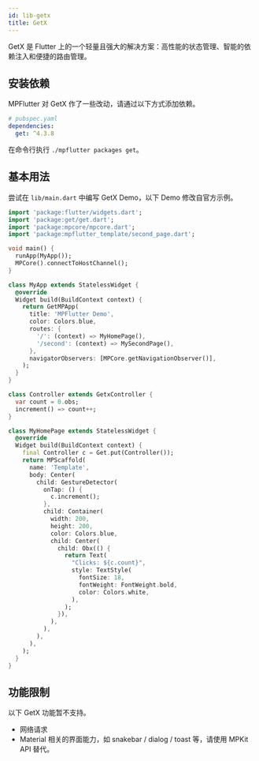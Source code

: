 ```yaml
---
id: lib-getx
title: GetX
---
```


GetX 是 Flutter 上的一个轻量且强大的解决方案：高性能的状态管理、智能的依赖注入和便捷的路由管理。

## 安装依赖

MPFlutter 对 GetX 作了一些改动，请通过以下方式添加依赖。

```yaml
# pubspec.yaml
dependencies:
  get: ^4.3.8
```

在命令行执行 `./mpflutter packages get`。

## 基本用法

尝试在 `lib/main.dart` 中编写 GetX Demo，以下 Demo 修改自官方示例。

```dart
import 'package:flutter/widgets.dart';
import 'package:get/get.dart';
import 'package:mpcore/mpcore.dart';
import 'package:mpflutter_template/second_page.dart';

void main() {
  runApp(MyApp());
  MPCore().connectToHostChannel();
}

class MyApp extends StatelessWidget {
  @override
  Widget build(BuildContext context) {
    return GetMPApp(
      title: 'MPFlutter Demo',
      color: Colors.blue,
      routes: {
        '/': (context) => MyHomePage(),
        '/second': (context) => MySecondPage(),
      },
      navigatorObservers: [MPCore.getNavigationObserver()],
    );
  }
}

class Controller extends GetxController {
  var count = 0.obs;
  increment() => count++;
}

class MyHomePage extends StatelessWidget {
  @override
  Widget build(BuildContext context) {
    final Controller c = Get.put(Controller());
    return MPScaffold(
      name: 'Template',
      body: Center(
        child: GestureDetector(
          onTap: () {
            c.increment();
          },
          child: Container(
            width: 200,
            height: 200,
            color: Colors.blue,
            child: Center(
              child: Obx(() {
                return Text(
                  "Clicks: ${c.count}",
                  style: TextStyle(
                    fontSize: 18,
                    fontWeight: FontWeight.bold,
                    color: Colors.white,
                  ),
                );
              }),
            ),
          ),
        ),
      ),
    );
  }
}
```

## 功能限制

以下 GetX 功能暂不支持。

* 网络请求
* Material 相关的界面能力，如 snakebar / dialog / toast 等，请使用 MPKit API 替代。